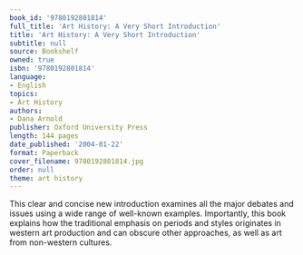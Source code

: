 ```yaml
---
book_id: '9780192801814'
full_title: 'Art History: A Very Short Introduction'
title: 'Art History: A Very Short Introduction'
subtitle: null
source: Bookshelf
owned: true
isbn: '9780192801814'
language:
- English
topics:
- Art History
authors:
- Dana Arnold
publisher: Oxford University Press
length: 144 pages
date_published: '2004-01-22'
format: Paperback
cover_filename: 9780192801814.jpg
order: null
theme: art history
---
```

This clear and concise new introduction examines all the major debates and issues using a wide range of well-known examples. Importantly, this book explains how the traditional emphasis on periods and styles originates in western art production and can obscure other approaches, as well as art from non-western cultures.
